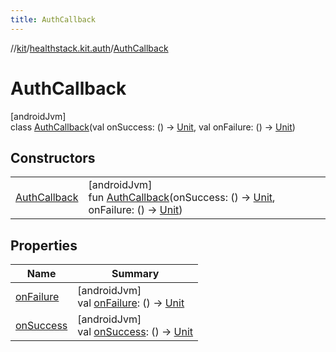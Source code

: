 ```yaml
---
title: AuthCallback
---
```

//[kit](../../../index.html)/[healthstack.kit.auth](../index.html)/[AuthCallback](index.html)



# AuthCallback



[androidJvm]\
class [AuthCallback](index.html)(val onSuccess: () -&gt; [Unit](https://kotlinlang.org/api/latest/jvm/stdlib/kotlin/-unit/index.html), val onFailure: () -&gt; [Unit](https://kotlinlang.org/api/latest/jvm/stdlib/kotlin/-unit/index.html))



## Constructors


| | |
|---|---|
| [AuthCallback](-auth-callback.html) | [androidJvm]<br>fun [AuthCallback](-auth-callback.html)(onSuccess: () -&gt; [Unit](https://kotlinlang.org/api/latest/jvm/stdlib/kotlin/-unit/index.html), onFailure: () -&gt; [Unit](https://kotlinlang.org/api/latest/jvm/stdlib/kotlin/-unit/index.html)) |


## Properties


| Name | Summary |
|---|---|
| [onFailure](on-failure.html) | [androidJvm]<br>val [onFailure](on-failure.html): () -&gt; [Unit](https://kotlinlang.org/api/latest/jvm/stdlib/kotlin/-unit/index.html) |
| [onSuccess](on-success.html) | [androidJvm]<br>val [onSuccess](on-success.html): () -&gt; [Unit](https://kotlinlang.org/api/latest/jvm/stdlib/kotlin/-unit/index.html) |

